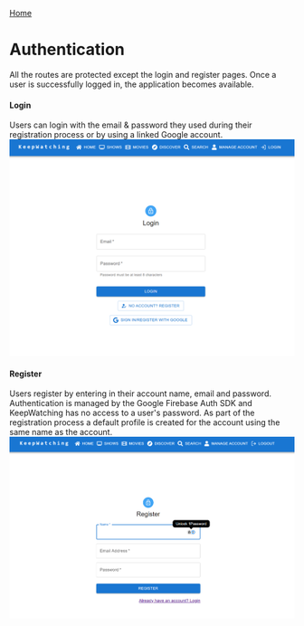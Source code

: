 [Home](../README.md)
# Authentication

All the routes are protected except the login and register pages. Once a user is successfully logged in, the application becomes available.<br>

#### Login
Users can login with the email & password they used during their registration process or by using a linked Google account.<br>
![Login Screenshot](../images/authentication/login.png)

#### Register
Users register by entering in their account name, email and password. Authentication is managed by the Google Firebase Auth SDK and KeepWatching has no access to a user's password. As part of the registration process a default profile is created for the account using the same name as the account.<br>
![Register Screenshot](../images/authentication/register.png)